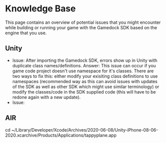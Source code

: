 # Knowledge Base

This page contains an overview of potential issues that you might encounter while building or running your game with the Gamedock SDK based on the engine that you use.

## Unity

* Issue: After importing the Gamedock SDK, errors show up in Unity with duplicate class names/definitions.
  Answer: This issue can occur if you game code project doesn't use namespace for it's classes. There are two ways to fix this: either modify your exisiting class definitions to use namespaces (recommended way as this can avoid issues with updates of the SDK as well as other SDK which might use similar terminology) or modify the classes/code in the SDK supplied code (this will have to be redone again with a new update).
* Issue:

## AIR

cd ~/Library/Developer/Xcode/Archives/2020-06-08/Unity-iPhone-08-06-2020.xcarchive/Products/Applications/tappyplane.app
